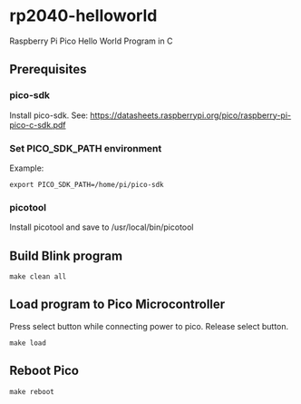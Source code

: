 # rp2040-helloworld
Raspberry Pi Pico Hello World Program in C

## Prerequisites

### pico-sdk

Install pico-sdk.
See: https://datasheets.raspberrypi.org/pico/raspberry-pi-pico-c-sdk.pdf

### Set PICO_SDK_PATH environment

Example:
```
export PICO_SDK_PATH=/home/pi/pico-sdk
```

### picotool

Install picotool and save to /usr/local/bin/picotool

## Build Blink program

```
make clean all
```

## Load program to Pico Microcontroller

Press select button while connecting power to pico. Release select button.

```
make load
```

## Reboot Pico

```
make reboot
```
